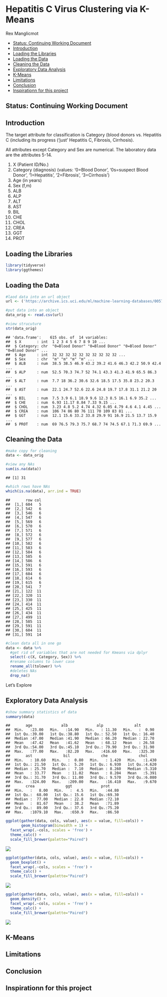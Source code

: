 Hepatitis C Virus Clustering via K-Means
================
Rex Manglicmot

-   <a href="#status-continuing-working-document"
    id="toc-status-continuing-working-document">Status: Continuing Working
    Document</a>
-   <a href="#introduction" id="toc-introduction">Introduction</a>
-   <a href="#loading-the-libraries" id="toc-loading-the-libraries">Loading
    the Libraries</a>
-   <a href="#loading-the-data" id="toc-loading-the-data">Loading the
    Data</a>
-   <a href="#cleaning-the-data" id="toc-cleaning-the-data">Cleaning the
    Data</a>
-   <a href="#exploratory-data-analysis"
    id="toc-exploratory-data-analysis">Exploratory Data Analysis</a>
-   <a href="#k-means" id="toc-k-means">K-Means</a>
-   <a href="#limitations" id="toc-limitations">Limitations</a>
-   <a href="#conclusion" id="toc-conclusion">Conclusion</a>
-   <a href="#inspirationn-for-this-project"
    id="toc-inspirationn-for-this-project">Inspirationn for this project</a>

## Status: Continuing Working Document

## Introduction

The target attribute for classification is Category (blood donors
vs. Hepatitis C (including its progress (‘just’ Hepatitis C, Fibrosis,
Cirrhosis).

All attributes except Category and Sex are numerical. The laboratory
data are the attributes 5-14.

1)  X (Patient ID/No.)
2)  Category (diagnosis) (values: ‘0=Blood Donor’, ‘0s=suspect Blood
    Donor’, ‘1=Hepatitis’, ‘2=Fibrosis’, ‘3=Cirrhosis’)
3)  Age (in years)
4)  Sex (f,m)
5)  ALB
6)  ALP
7)  ALT
8)  AST
9)  BIL
10) CHE
11) CHOL
12) CREA
13) GGT
14) PROT

## Loading the Libraries

``` r
library(tidyverse)
library(ggthemes)
```

## Loading the Data

``` r
#laod data into an url object
url <- ('https://archive.ics.uci.edu/ml/machine-learning-databases/00571/hcvdat0.csv')

#put data into an object
data_orig <- read.csv(url)

#view strucuture
str(data_orig)
```

    ## 'data.frame':    615 obs. of  14 variables:
    ##  $ X       : int  1 2 3 4 5 6 7 8 9 10 ...
    ##  $ Category: chr  "0=Blood Donor" "0=Blood Donor" "0=Blood Donor" "0=Blood Donor" ...
    ##  $ Age     : int  32 32 32 32 32 32 32 32 32 32 ...
    ##  $ Sex     : chr  "m" "m" "m" "m" ...
    ##  $ ALB     : num  38.5 38.5 46.9 43.2 39.2 41.6 46.3 42.2 50.9 42.4 ...
    ##  $ ALP     : num  52.5 70.3 74.7 52 74.1 43.3 41.3 41.9 65.5 86.3 ...
    ##  $ ALT     : num  7.7 18 36.2 30.6 32.6 18.5 17.5 35.8 23.2 20.3 ...
    ##  $ AST     : num  22.1 24.7 52.6 22.6 24.8 19.7 17.8 31.1 21.2 20 ...
    ##  $ BIL     : num  7.5 3.9 6.1 18.9 9.6 12.3 8.5 16.1 6.9 35.2 ...
    ##  $ CHE     : num  6.93 11.17 8.84 7.33 9.15 ...
    ##  $ CHOL    : num  3.23 4.8 5.2 4.74 4.32 6.05 4.79 4.6 4.1 4.45 ...
    ##  $ CREA    : num  106 74 86 80 76 111 70 109 83 81 ...
    ##  $ GGT     : num  12.1 15.6 33.2 33.8 29.9 91 16.9 21.5 13.7 15.9 ...
    ##  $ PROT    : num  69 76.5 79.3 75.7 68.7 74 74.5 67.1 71.3 69.9 ...

## Cleaning the Data

``` r
#make copy for cleaning
data <- data_orig

#view any NAs
sum(is.na(data))
```

    ## [1] 31

``` r
#which rows have NAs
which(is.na(data), arr.ind = TRUE)
```

    ##       row col
    ##  [1,] 604   5
    ##  [2,] 542   6
    ##  [3,] 546   6
    ##  [4,] 547   6
    ##  [5,] 569   6
    ##  [6,] 570   6
    ##  [7,] 571   6
    ##  [8,] 572   6
    ##  [9,] 577   6
    ## [10,] 582   6
    ## [11,] 583   6
    ## [12,] 584   6
    ## [13,] 585   6
    ## [14,] 586   6
    ## [15,] 591   6
    ## [16,] 593   6
    ## [17,] 604   6
    ## [18,] 614   6
    ## [19,] 615   6
    ## [20,] 541   7
    ## [21,] 122  11
    ## [22,] 320  11
    ## [23,] 330  11
    ## [24,] 414  11
    ## [25,] 425  11
    ## [26,] 434  11
    ## [27,] 499  11
    ## [28,] 585  11
    ## [29,] 591  11
    ## [30,] 604  11
    ## [31,] 591  14

``` r
#clean data all in one go
data <- data %>%
  #get rid of variables that are not needed for Kmeans via dplyr
  select(-c(X, Category, Sex)) %>%
  #rename columns to lower case
  rename_all(tolower) %>%
  #deletes NAs
  drop_na()
```

Let’s Explore

## Exploratory Data Analysis

``` r
#show summary statistics of data
summary(data)
```

    ##       age             alb             alp              alt        
    ##  Min.   :23.00   Min.   :14.90   Min.   : 11.30   Min.   :  0.90  
    ##  1st Qu.:39.00   1st Qu.:38.80   1st Qu.: 52.50   1st Qu.: 16.40  
    ##  Median :47.00   Median :41.90   Median : 66.20   Median : 22.70  
    ##  Mean   :47.42   Mean   :41.62   Mean   : 68.12   Mean   : 26.58  
    ##  3rd Qu.:54.00   3rd Qu.:45.10   3rd Qu.: 79.90   3rd Qu.: 31.90  
    ##  Max.   :77.00   Max.   :82.20   Max.   :416.60   Max.   :325.30  
    ##       ast              bil              che              chol      
    ##  Min.   : 10.60   Min.   :  0.80   Min.   : 1.420   Min.   :1.430  
    ##  1st Qu.: 21.50   1st Qu.:  5.20   1st Qu.: 6.930   1st Qu.:4.620  
    ##  Median : 25.70   Median :  7.10   Median : 8.260   Median :5.310  
    ##  Mean   : 33.77   Mean   : 11.02   Mean   : 8.204   Mean   :5.391  
    ##  3rd Qu.: 31.70   3rd Qu.: 11.00   3rd Qu.: 9.570   3rd Qu.:6.080  
    ##  Max.   :324.00   Max.   :209.00   Max.   :16.410   Max.   :9.670  
    ##       crea              ggt             prot      
    ##  Min.   :   8.00   Min.   :  4.5   Min.   :44.80  
    ##  1st Qu.:  68.00   1st Qu.: 15.6   1st Qu.:69.30  
    ##  Median :  77.00   Median : 22.8   Median :72.10  
    ##  Mean   :  81.67   Mean   : 38.2   Mean   :71.89  
    ##  3rd Qu.:  89.00   3rd Qu.: 37.6   3rd Qu.:75.20  
    ##  Max.   :1079.10   Max.   :650.9   Max.   :86.50

``` r
ggplot(gather(data, cols, value), aes(x = value, fill=cols)) + 
       geom_histogram(binwidth = 1) + 
  facet_wrap(.~cols, scales = 'free') + 
  theme_calc() +
  scale_fill_brewer(palette="Paired")
```

![](Hepatitis-C-Virus-Clustering-via-K-Means_files/figure-gfm/unnamed-chunk-6-1.png)<!-- -->

``` r
ggplot(gather(data, cols, value), aes(x = value, fill=cols)) + 
  geom_boxplot() + 
  facet_wrap(.~cols, scales = 'free') + 
  theme_calc() +
  scale_fill_brewer(palette="Paired") 
```

![](Hepatitis-C-Virus-Clustering-via-K-Means_files/figure-gfm/unnamed-chunk-7-1.png)<!-- -->

``` r
ggplot(gather(data, cols, value), aes(x = value, fill=cols)) + 
  geom_density() + 
  facet_wrap(.~cols, scales = 'free') + 
  theme_calc() +
  scale_fill_brewer(palette="Paired") 
```

![](Hepatitis-C-Virus-Clustering-via-K-Means_files/figure-gfm/unnamed-chunk-8-1.png)<!-- -->

## K-Means

## Limitations

## Conclusion

## Inspirationn for this project
